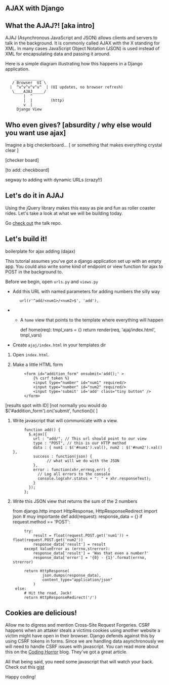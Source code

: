 AJAX with Django
------------------------

What the AJAJ?!   [aka intro]
----------------------

AJAJ (Asynchronous JavaScript and JSON) allows clients and servers to talk in the background. It is commonly called AJAX with the X standing for XML. In many cases JavaScript Object Notation (JSON) is used instead of XML for encapsulating data and passing it around. 

Here is a simple diagram illustrating how this happens in a Django application.

        _____________
       / Browser  UI \
      |  ^v^v^v^v^v^  | (UI updates, no browser refresh)
       \____AJAJ_____/
            |  ^
            |  |        (http)
            v  |
         Django View

Who even gives? [absurdity / why else would you want use ajax]
-----

Imagine a big checkerboard... [ or something that makes everything crystal clear ]

[checker board]

[to add: checkboard]

segway to adding with dynamic URLs (crazy!!)

Let's do it in AJAJ
------------------------

Using the jQuery library makes this easy as pie and fun as roller coaster rides. Let's take a look at what we will be building today.

Go [check out](https://github.com/broinjc/talk) the talk repo.

Let's build it!
---------------

boilerplate for ajax adding (dajax)

This tutorial assumes you've got a django application set up with an empty app. You could also write some kind of endpoint or view function for ajax to POST in the background to.

Before we begin, open `urls.py` and `views.py`

  - Add this URL with named parameters for adding numbers the silly way

           url(r'^add/<num1>/<num2>$', 'add'),
  
  -   - A `home` view that points to the template where everything will happen

          def home(req):
               tmpl_vars = {}
            return render(req, 'ajaj/index.html', tmpl_vars)
  
  - Create `ajaj/index.html` in your templates dir

1. Open `index.html`.
1. Make a little HTML form

            <form id="addition_form" onsubmit='add();' >
                {% csrf_token %}
                <input type="number" id="num1" required/>
                <input type="number" id="num2" required/>
                <input type='submit' id='add' class="tiny button" />
            </form>
[results spot with ID]
[not normally you would do  $('#addition_form').on('submit', function(){ ]
1. Write javascript that will communicate with a view.

            function add() {
              $.ajax({
                url : "add/", // This url should point to our view
                type : "POST", // this is our HTTP method
                data : { num1 : $('#num1').val(), num2 : $('#num2').val() }, 
                success : function(json) {
                      // what will we do with the JSON
                },
                error : function(xhr,errmsg,err) {
                  // Log all errors to the console
                  console.log(xhr.status + ": " + xhr.responseText);
                }
              });
            };

2. Write this JSON view that returns the sum of the 2 numbers

    from django.http import HttpResponse, HttpResponseRedirect
    import json # muy importante
    def add(request):
        response_data = {}
        if request.method == 'POST':
            
            try:
                result = float(request.POST.get('num1')) + float(request.POST.get('num2'))
                response_data['result'] = result
            except ValueError as (errno,strerror):
                response_data['result'] = 'Was that even a number?'
                response_data['error'] = '{0} - {1}'.format(errno, strerror)

            return HttpResponse(
                    json.dumps(response_data),
                    content_type="application/json"
                )
        else:
            # Hit the road, Jack!
            return HttpResponseRedirect('/')

Cookies are delicious!
----------------------

Allow me to digress and mention Cross-Site Request Forgeries. CSRF happens when an attaker steals a victims cookies using another website a victim might have open in their browser. Django defends against this by using CSRF tokens in forms. Since we are handling data asynchronously we will need to handle CSRF issues with javascript. You can read more about this on the [Coding Horror](http://blog.codinghorror.com/preventing-csrf-and-xsrf-attacks/) blog. They've got a great article.

All that being said, you need some javascript that will watch your back. Check out this [gist](https://gist.github.com/broinjc/db6e0ac214c355c887e5)

Happy coding!
